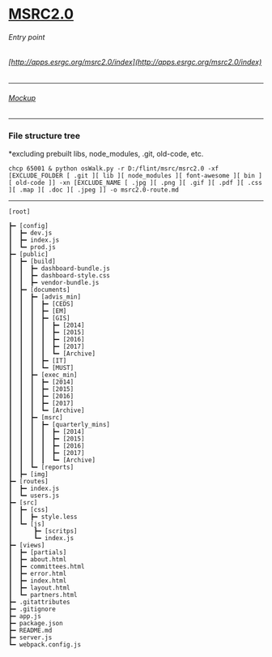 # [MSRC2.0](http://apps.esrgc.org/msrc2.0/index)
###### Entry point
###### [http://apps.esrgc.org/msrc2.0/index](http://apps.esrgc.org/msrc2.0/index)
---
###### [Mockup](https://app.moqups.com/ESRGC/5Trmy1qbvA/view/page/ac64d30cc?ui=0)
---
### File structure tree
*excluding prebuilt libs, node_modules, .git, old-code, etc.

```
chcp 65001 & python osWalk.py -r D:/flint/msrc/msrc2.0 -xf [EXCLUDE_FOLDER [ .git ][ lib ][ node_modules ][ font-awesome ][ bin ][ old-code ]] -xn [EXCLUDE_NAME [ .jpg ][ .png ][ .gif ][ .pdf ][ .css ][ .map ][ .doc ][ .jpeg ]] -o msrc2.0-route.md
```
---
```
[root]

┣━ [config]
┃  ┣━ dev.js
┃  ┣━ index.js
┃  ┗━ prod.js
┣━ [public]
┃  ┣━ [build]
┃  ┃  ┣━ dashboard-bundle.js
┃  ┃  ┣━ dashboard-style.css
┃  ┃  ┣━ vendor-bundle.js
┃  ┣━ [documents]
┃  ┃  ┣━ [advis_min]
┃  ┃  ┃  ┣━ [CEDS]
┃  ┃  ┃  ┣━ [EM]
┃  ┃  ┃  ┣━ [GIS]
┃  ┃  ┃  ┃  ┣━ [2014]
┃  ┃  ┃  ┃  ┣━ [2015]
┃  ┃  ┃  ┃  ┣━ [2016]
┃  ┃  ┃  ┃  ┣━ [2017]
┃  ┃  ┃  ┃  ┗━ [Archive]
┃  ┃  ┃  ┣━ [IT]
┃  ┃  ┃  ┗━ [MUST]
┃  ┃  ┣━ [exec_min]
┃  ┃  ┃  ┣━ [2014]
┃  ┃  ┃  ┣━ [2015]
┃  ┃  ┃  ┣━ [2016]
┃  ┃  ┃  ┣━ [2017]
┃  ┃  ┃  ┗━ [Archive]
┃  ┃  ┣━ [msrc]
┃  ┃  ┃  ┣━ [quarterly_mins]
┃  ┃  ┃  ┃  ┣━ [2014]
┃  ┃  ┃  ┃  ┣━ [2015]
┃  ┃  ┃  ┃  ┣━ [2016]
┃  ┃  ┃  ┃  ┣━ [2017]
┃  ┃  ┃  ┃  ┗━ [Archive]
┃  ┃  ┗━ [reports]
┃  ┣━ [img]
┣━ [routes]
┃  ┣━ index.js
┃  ┗━ users.js
┣━ [src]
┃  ┣━ [css]
┃  ┃  ┣━ style.less
┃  ┗━ [js]
┃      ┣━ [scritps]
┃      ┗━ index.js
┣━ [views]
┃  ┣━ [partials]
┃  ┣━ about.html
┃  ┣━ committees.html
┃  ┣━ error.html
┃  ┣━ index.html
┃  ┣━ layout.html
┃  ┗━ partners.html
┣━ .gitattributes
┣━ .gitignore
┣━ app.js
┣━ package.json
┣━ README.md
┣━ server.js
┗━ webpack.config.js
```
